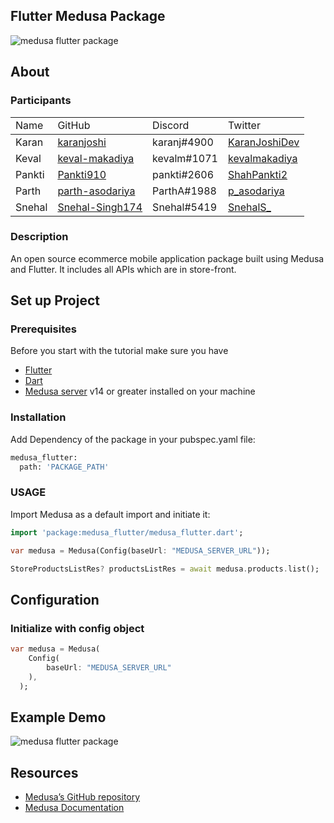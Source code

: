 

## Flutter Medusa Package

![medusa flutter package](https://user-images.githubusercontent.com/47489894/196999514-cce76817-ccc6-4391-85cf-54214a5d96cc.gif)


## About

### Participants
<table>
<tr>
<td>Name</td>
<td>GitHub</td>
<td>Discord</td>
<td>Twitter</td>
</tr>
<thead>
</thead>
<thbody>
<tr>
<td>Karan</td>
<td><a href="https://github.com/karanjoshi" target="_blank">karanjoshi</td>
<td>karanj#4900</td>
<td><a href="https://twitter.com/KaranJoshiDev" target="_blank">KaranJoshiDev</a></td>
</tr>
<tr>
<td>Keval</td>
<td><a href="https://github.com/keval-makadiya" target="_blank">keval-makadiya</a></td>
<td>kevalm#1071</td>
<td><a href="https://twitter.com/kevalmakadiya" target="_blank">kevalmakadiya</a></td>
</tr>
<tr>
<td>Pankti</td>
<td><a href="https://github.com/Pankti910" target="_blank">Pankti910</a></td>
<td>pankti#2606</td>
<td><a href="https://twitter.com/ShahPankti2" target="_blank">ShahPankti2</a></td>
</tr>
<tr>
<td>Parth</td>
<td><a href="https://github.com/parth-asodariya" target="_blank">parth-asodariya</a></td>
<td>ParthA#1988</td>
<td><a href="https://twitter.com/p_asodariya" target="_blank">p_asodariya</a></td>
</tr>
<tr>
<td>Snehal</td>
<td><a href="https://github.com/Snehal-Singh174" target="_blank">Snehal-Singh174</a></td>
<td>Snehal#5419</td>
<td><a href="https://twitter.com/SnehalS_" target="_blank">SnehalS_</a></td>
</tr>

<thbody>

</table>

### Description

An open source ecommerce mobile application package built using Medusa and Flutter. It includes all APIs which are in store-front. 



## Set up Project

### Prerequisites
Before you start with the tutorial make sure you have

- [Flutter](https://flutter.dev/) 
- [Dart](https://dart.dev/get-dart) 
- [Medusa server](https://docs.medusajs.com/quickstart/quick-start/) v14 or greater installed on your machine


### Installation

Add Dependency of the package in your pubspec.yaml file:

```bash
medusa_flutter:
  path: 'PACKAGE_PATH'
```

### USAGE

Import Medusa as a default import and initiate it:


```dart
import 'package:medusa_flutter/medusa_flutter.dart';

var medusa = Medusa(Config(baseUrl: "MEDUSA_SERVER_URL"));

StoreProductsListRes? productsListRes = await medusa.products.list();
```

## Configuration

### Initialize with config object

```dart
var medusa = Medusa(
    Config(
        baseUrl: "MEDUSA_SERVER_URL"
    ),
  );
```

## Example Demo

![medusa flutter package](https://media.giphy.com/media/AXsHjROaF0bS9jFsYq/giphy.gif)

## Resources

- [Medusa’s GitHub repository](https://github.com/medusajs/medusa)
- [Medusa Documentation](https://docs.medusajs.com/)
